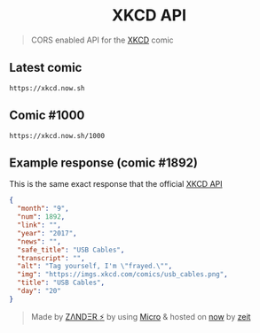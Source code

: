 <h1 align="center">
  XKCD API
</h1>

> CORS enabled API for the [XKCD](https://xkcd.com) comic

## Latest comic
```
https://xkcd.now.sh
```

## Comic #1000
```
https://xkcd.now.sh/1000
```

## Example response (comic #1892)
This is the same exact response that the official [XKCD API](https://xkcd.com/json.html)
```json
{
  "month": "9",
  "num": 1892,
  "link": "",
  "year": "2017",
  "news": "",
  "safe_title": "USB Cables",
  "transcript": "",
  "alt": "Tag yourself, I'm \"frayed.\"",
  "img": "https://imgs.xkcd.com/comics/usb_cables.png",
  "title": "USB Cables",
  "day": "20"
}
```

> Made by [ZΛNDΞR :zap:](https://github.com/mrmartineau/) by using [Micro](https://github.com/zeit/micro) & hosted on [now](https://zeit.co/now) by [zeit](https://zeit.co)
